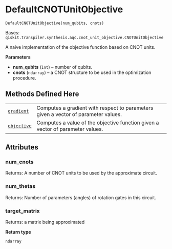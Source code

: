# DefaultCNOTUnitObjective

<span id="undefined" />

`DefaultCNOTUnitObjective(num_qubits, cnots)`

Bases: `qiskit.transpiler.synthesis.aqc.cnot_unit_objective.CNOTUnitObjective`

A naive implementation of the objective function based on CNOT units.

**Parameters**

*   **num\_qubits** (`int`) – number of qubits.
*   **cnots** (`ndarray`) – a CNOT structure to be used in the optimization procedure.

## Methods Defined Here

|                                                                                                                                                                                                                           |                                                                                    |
| ------------------------------------------------------------------------------------------------------------------------------------------------------------------------------------------------------------------------- | ---------------------------------------------------------------------------------- |
| [`gradient`](qiskit.transpiler.synthesis.aqc.DefaultCNOTUnitObjective.gradient#qiskit.transpiler.synthesis.aqc.DefaultCNOTUnitObjective.gradient "qiskit.transpiler.synthesis.aqc.DefaultCNOTUnitObjective.gradient")     | Computes a gradient with respect to parameters given a vector of parameter values. |
| [`objective`](qiskit.transpiler.synthesis.aqc.DefaultCNOTUnitObjective.objective#qiskit.transpiler.synthesis.aqc.DefaultCNOTUnitObjective.objective "qiskit.transpiler.synthesis.aqc.DefaultCNOTUnitObjective.objective") | Computes a value of the objective function given a vector of parameter values.     |

## Attributes

<span id="undefined" />

### num\_cnots

Returns: A number of CNOT units to be used by the approximate circuit.

<span id="undefined" />

### num\_thetas

Returns: Number of parameters (angles) of rotation gates in this circuit.

<span id="undefined" />

### target\_matrix

Returns: a matrix being approximated

**Return type**

`ndarray`
